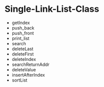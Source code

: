 # Single-Link-List-Class
- getIndex
- push_back
- push_front
- print_list
- search
- deleteLast
- deleteFirst
- deleteIndex
- searchReturnAddr
- deleteValue
- insertAfterIndex
- sortList 
